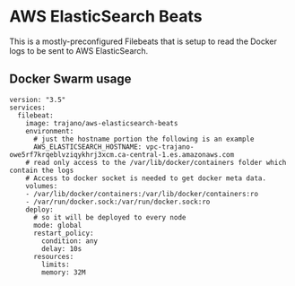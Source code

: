 AWS ElasticSearch Beats
=======================
This is a mostly-preconfigured Filebeats that is setup to read the Docker logs to be sent to AWS ElasticSearch.

## Docker Swarm usage

    version: "3.5"
    services:
      filebeat:
        image: trajano/aws-elasticsearch-beats
        environment:
          # just the hostname portion the following is an example
          AWS_ELASTICSEARCH_HOSTNAME: vpc-trajano-owe5rf7krqeblvziqykhrj3xcm.ca-central-1.es.amazonaws.com
        # read only access to the /var/lib/docker/containers folder which contain the logs
        # Access to docker socket is needed to get docker meta data.
        volumes:
        - /var/lib/docker/containers:/var/lib/docker/containers:ro
        - /var/run/docker.sock:/var/run/docker.sock:ro
        deploy:
          # so it will be deployed to every node
          mode: global
          restart_policy:
            condition: any
            delay: 10s
          resources:
            limits:
            memory: 32M  
